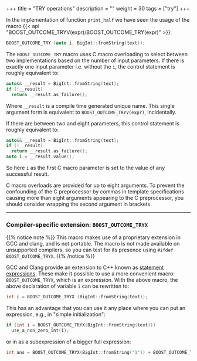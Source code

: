 +++
title = "TRY operations"
description = ""
weight = 30
tags = ["try"]
+++

In the implementation of function `print_half` we have seen the usage of the macro {{< api "BOOST_OUTCOME_TRYV(expr)/BOOST_OUTCOME_TRY(expr)" >}}:

```c++
BOOST_OUTCOME_TRY (auto i, BigInt::fromString(text));
```

The `BOOST_OUTCOME_TRY` macro uses C macro overloading to select between two implementations based on the number of
input parameters. If there is exactly one input parameter i.e. without the `i`, the control statement is
roughly equivalent to:

```c++
auto&& __result = BigInt::fromString(text);
if (!__result)
  return __result.as_failure();
```

Where `__result` is a compile time generated unique name. This single argument form is equivalent to
`BOOST_OUTCOME_TRYV(expr)`, incidentally.

If there are between two and eight parameters, this control statement is roughly equivalent to:

```c++
auto&& __result = BigInt::fromString(text);
if (!__result)
  return __result.as_failure();
auto i = __result.value();
```

So here `i` as the first C macro parameter is set to the value of any successful result. 

C macro overloads are provided for up to eight arguments. To prevent the
confounding of the C preprocessor by commas in template specifications causing more than
eight arguments appearing to the C preprocessor, you should consider wrapping the
second argument in brackets.

<hr>

### Compiler-specific extension: `BOOST_OUTCOME_TRYX`

{{% notice note %}}
This macro makes use of a proprietary extension in GCC and clang, and is not
portable. The macro is not made available on unsupported compilers,
so you can test for its presence using `#ifdef BOOST_OUTCOME_TRYX`.
{{% /notice %}}

GCC and Clang provide an extension to C++ known as
[statement expressions](https://gcc.gnu.org/onlinedocs/gcc/Statement-Exprs.html "GCC docs on statement expressions").
These make it possible to use a more convenient macro: `BOOST_OUTCOME_TRYX`, which is an expression. With the above macro, the above declaration of variable `i` can be rewritten to:

```c++
int i = BOOST_OUTCOME_TRYX (BigInt::fromString(text));
```

This has an advantage that you can use it any place where you can put an expression, e.g., in "simple initialization":

```c++
if (int i = BOOST_OUTCOME_TRYX(BigInt::fromString(text)))
  use_a_non_zero_int(i);
```

or in as a subexpression of a bigger full expression:

```c++
int ans = BOOST_OUTCOME_TRYX(BigInt::fromString("1")) + BOOST_OUTCOME_TRYX(BigInt::fromString("2"));
```
